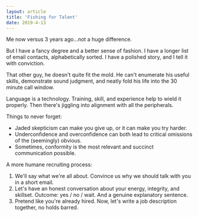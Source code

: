 ```yaml
---
layout: article
title: 'Fishing for Talent'
date: 2019-4-13
---
```


Me now versus 3 years ago...not a huge difference.

But I have a fancy degree and a better sense of fashion. I have a longer list of email contacts, alphabetically sorted. I have a polished story, and I tell it with conviction.

That other guy, he doesn't quite fit the mold. He can't enumerate his useful skills, demonstrate sound judgment, and neatly fold his life into the 30 minute call window.

Language is a technology. Training, skill, and experience help to wield it properly. Then there's jiggling into alignment with all the peripherals.

Things to never forget:
- Jaded skepticism can make you give up, or it can make you try harder.
- Underconfidence and overconfidence can both lead to critical omissions of the (seemingly) obvious.
- Sometimes, conformity is the most relevant and succinct communication possible.

A more humane recruiting process:
1. We'll say what we're all about. Convince us why we should talk with you in a short email.
2. Let's have an honest conversation about your energy, integrity, and skillset. Outcome: yes / no / wait. And a genuine explanatory sentence.
3. Pretend like you're already hired. Now, let's write a job description together, no holds barred.
